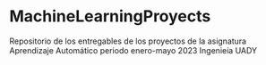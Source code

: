 # MachineLearningProyects
Repositorio de los entregables de los proyectos de la asignatura Aprendizaje Automático periodo enero-mayo 2023 Ingenieía UADY
